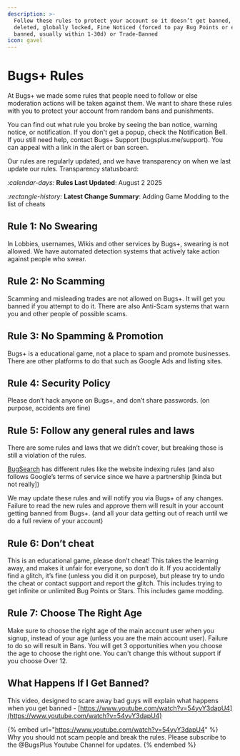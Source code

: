 ```yaml
---
description: >-
  Follow these rules to protect your account so it doesn’t get banned, warned,
  deleted, globally locked, Fine Noticed (forced to pay Bug Points or else get
  banned, usually within 1-30d) or Trade-Banned
icon: gavel
---
```


# Bugs+ Rules

At Bugs+ we made some rules that people need to follow or else moderation actions will be taken against them. We want to share these rules with you to protect your account from random bans and punishments.

You can find out what rule you broke by seeing the ban notice, warning notice, or notification. If you don't get a popup, check the Notification Bell. If you still need help, contact Bugs+ Support (bugsplus.me/support). You can appeal with a link in the alert or ban screen.

Our rules are regularly updated, and we have transparency on when we last update our rules. Transparency statusboard:

<i class="fa-calendar-days">:calendar-days:</i> **Rules Last Updated**: August 2 2025

<i class="fa-rectangle-history">:rectangle-history:</i> **Latest Change Summary**: Adding Game Modding to the list of cheats

## Rule 1: No Swearing

In Lobbies, usernames, Wikis and other services by Bugs+, swearing is not allowed. We have automated detection systems that actively take action against people who swear.

## Rule 2: No Scamming

Scamming and misleading trades are not allowed on Bugs+. It will get you banned if you attempt to do it. There are also Anti-Scam systems that warn you and other people of possible scams.

## Rule 3: No Spamming & Promotion

Bugs+ is a educational game, not a place to spam and promote businesses. There are other platforms to do that such as Google Ads and listing sites.

## Rule 4: Security Policy

Please don’t hack anyone on Bugs+, and don’t share passwords. (on purpose, accidents are fine)

## Rule 5: Follow any general rules and laws

There are some rules and laws that we didn’t cover, but breaking those is still a violation of the rules.

[BugSearch](https://bugsplus.me/bugsearch) has different rules like the website indexing rules (and also follows Google’s terms of service since we have a partnership \[kinda but not really])

We may update these rules and will notify you via Bugs+ of any changes. Failure to read the new rules and approve them will result in your account getting banned from Bugs+. (and all your data getting out of reach until we do a full review of your account)

## Rule 6: Don’t cheat

This is an educational game, please don’t cheat! This takes the learning away, and makes it unfair for everyone, so don‘t do it. If you accidentally find a glitch, it’s fine (unless you did it on purpose), but please try to undo the cheat or contact support and report the glitch. This includes trying to get infinite or unlimited Bug Points or Stars. This includes game modding.

## Rule 7: Choose The Right Age

Make sure to choose the right age of the main account user when you signup, instead of your age (unless you are the main account user). Failure to do so will result in Bans. You will get 3 opportunities when you choose the age to choose the right one. You can't change this without support if you choose Over 12.

## What Happens If I Get Banned?

This video, designed to scare away bad guys will explain what happens when you get banned - [https://www.youtube.com/watch?v=54yvY3dapU4](https://www.youtube.com/watch?v=54yvY3dapU4)

{% embed url="https://www.youtube.com/watch?v=54yvY3dapU4" %}
Why you should not scam people and break the rules. Please subscribe to the @BugsPlus Youtube Channel for updates.
{% endembed %}

